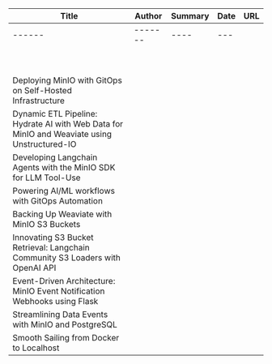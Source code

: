 | Title | Author | Summary | Date | URL |
| ----- | ------ | ------- | ---- | --- |
 ------ | ------- | ---- | --- |
||||
||||
||||
||||
||||
||||
||||
||||
||||
Deploying MinIO with GitOps on Self-Hosted Infrastructure||||
Dynamic ETL Pipeline: Hydrate AI with Web Data for MinIO and Weaviate using Unstructured-IO||||
Developing Langchain Agents with the MinIO SDK for LLM Tool-Use||||
Powering AI/ML workflows with GitOps Automation||||
Backing Up Weaviate with MinIO S3 Buckets||||
Innovating S3 Bucket Retrieval: Langchain Community S3 Loaders with OpenAI API||||
Event-Driven Architecture: MinIO Event Notification Webhooks using Flask||||
Streamlining Data Events with MinIO and PostgreSQL||||
Smooth Sailing from Docker to Localhost||||

